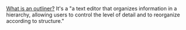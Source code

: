 <a href="http://outlinerhowto.opml.org/">What is an outliner?</a> It's a "a text editor that organizes information in a hierarchy, allowing users to control the level of detail and to reorganize according to structure."
